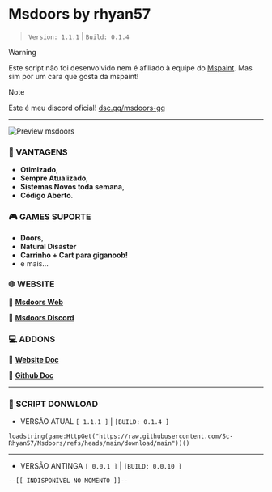 # **Msdoors by rhyan57**
> ``Version: 1.1.1`` | ``Build: 0.1.4``

> [!WARNING]
> Este script não foi desenvolvido nem é afiliado à equipe do [Mspaint](https://mspaint.cc/). Mas sim por um cara que gosta da mspaint!

> [!NOTE]
> Este é meu discord oficial!
> [dsc.gg/msdoors-gg](https://dsc.gg/msdoors-gg)

---

![Preview msdoors](https://msdoors.vercel.app/_next/image?url=%2Fmspaint.png&w=750&q=75)

### **📍 VANTAGENS**
- **Otimizado**,
- **Sempre Atualizado**,
- **Sistemas Novos toda semana**,
- **Código Aberto**.

### **🎮 GAMES SUPORTE**
- **Doors**,
- **Natural Disaster**
- **Carrinho + Cart para giganoob!**
- e mais...

### **🌐 WEBSITE**
📍 [ **Msdoors Web**](https://msdoors-gg.vercel.app/)

📍 [ **Msdoors Discord**](https://dsc.gg/Msdoors-gg)


### **💻 ADDONS**
📌 [ **Website Doc** ](https://msdoors-gg.vercel.app/Addons)

📌 [ **Github Doc** ](https://github.com/Sc-Rhyan57/MsAddons/tree/main)

---

### **📂 SCRIPT DONWLOAD**
- VERSÃO ATUAL ``[ 1.1.1 ]`` | ``[BUILD: 0.1.4 ]``
```luau
loadstring(game:HttpGet("https://raw.githubusercontent.com/Sc-Rhyan57/Msdoors/refs/heads/main/download/main"))()
```
---
- VERSÃO ANTINGA ``[ 0.0.1 ]`` | ``[BUILD: 0.0.10 ]``

```luau
--[[ INDISPONÍVEL NO MOMENTO ]]--
```
